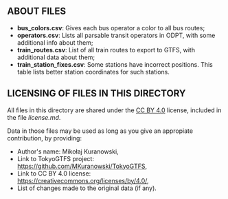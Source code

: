 ABOUT FILES
-----------

- **bus_colors.csv**: Gives each bus operator a color to all bus routes;
- **operators.csv**: Lists all parsable transit operators in ODPT, with some additional info about them;
- **train_routes.csv**: List of all train routes to export to GTFS, with additional data about them;
- **train_station_fixes.csv**: Some stations have incorrect positions. This table lists better station coordinates for such stations.


LICENSING OF FILES IN THIS DIRECTORY
------------------------------------

All files in this directory are shared under the [CC BY 4.0](https://creativecommons.org/licenses/by/4.0/) license, included in the file *license.md*.

Data in those files may be used as long as you give an appropiate contribution, by providing:
- Author's name: Mikołaj Kuranowski,
- Link to TokyoGTFS project: https://github.com/MKuranowski/TokyoGTFS,
- Link to CC BY 4.0 license: https://creativecommons.org/licenses/by/4.0/,
- List of changes made to the original data (if any).
